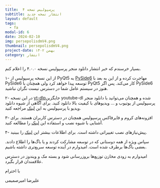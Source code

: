 ```yaml
---
title:  پرسپولیس نسخه ۴
subtitle: انتشار نسخه جدید
layout: default
tags:
  - fa
modal-id: 6
date: 2024-02-10
img: persepolisdmV4.png
thumbnail: persepolisdmV4.png
project-date: بهمن ۱۴۰۲
category: انتشار
---
```


بسیار خرسندم که خبر انتشار دانلود منجر پرسپولیس نسخه ۴.۰.۰ را اعلام کنم.


۱- از این نسخه پرسپولیس از PyQt5 به [PySide6](https://doc.qt.io/qtforpython-6/) مهاجرت کرده و از این به بعد با PySide6 توسعه پیدا خواهد کرد ولی همچنان با PyQt5 کار می‌کند. پس اگر PySide6 هنوز در سیستم عامل شما در دسترس نیست نگران نباشید.



۲- در این نسخه [yt-dlp](https://github.com/yt-dlp/yt-dlp)جایگزین youtube-dl شده و همچنان می‌توانید با دانلود منجر پرسپولیس از یوتیوب و … ویدیوهای با کیفیت بالا دانلود کنید. برای آگاهی از شیوه دانلود ویدیو با پرسپولیس به این [لینک](https://github.com/persepolisdm/persepolis/wiki/How-can-I-download-videos-from-youtube-fa) مراجعه کنید.

۳- افزونه‌های کروم و فایرفاکس پرسپولیس همچنان در دسترس کاربران هستند. برای آشنایی با شیوه نصب و استفاده این [لینک](https://github.com/persepolisdm/persepolis/wiki/Home-fa#%D8%A7%D9%81%D8%B2%D9%88%D9%86%D9%87-%D9%87%D8%A7) را مطالعه کنید.


۴- پیش‌نیازهای نصب تغییراتی داشته است. برای اطلاعات بیشتر این [لینک](https://github.com/persepolisdm/persepolis/wiki/git-installation-instruction-fa) را ببینید.



سپاس ویژه از همه دوستانی که در توسعه مشارکت کردند و یا باگ‌ها را اطلاع دادند. بعضی باگ‌ها برطرف شده است. امیدوارم در آینده توسعه سریع‌تری داشته باشیم.

امیدوارم به زودی مخازن توزیع‌ها بروزرسانی شود و بسته مک و ویندوز در دسترس علاقمندان قرار بگیرد.

با احترام

علیرضا امیرصمیمی


